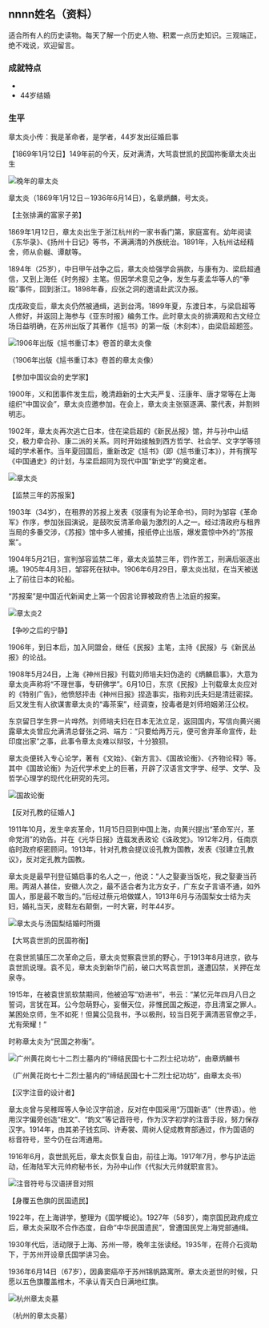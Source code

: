 ## nnnn姓名（资料）

适合所有人的历史读物。每天了解一个历史人物、积累一点历史知识。三观端正，绝不戏说，欢迎留言。  

### 成就特点

- ​
- 44岁结婚​


### 生平

章太炎小传：我是革命者，是学者，44岁发出征婚启事

【1869年1月12日】149年前的今天，反对满清，大骂袁世凯的民国祢衡章太炎出生

![晚年的章太炎](晚年的章太炎.jpg)



章太炎（1869年1月12日－1936年6月14日），名章炳麟，号太炎。

【主张排满的富家子弟】

1869年1月12日，章太炎出生于浙江杭州的一家书香门第，家庭富有。幼年阅读《东华录》、《扬州十日记》等书，不满满清的外族统治。1891年，入杭州诂经精舍，师从俞樾、谭献等。

1894年（25岁），中日甲午战争之后，章太炎给强学会捐款，与康有为、梁启超通信，又到上海任《时务报》主笔。但因学术意见之争，发生与麦孟华等人的“拳殴”事件，回到浙江。1898年春，应张之洞的邀请赴武汉办报。

戊戌政变后，章太炎仍然被通缉，逃到台湾。1899年夏，东渡日本，与梁启超等人修好，并返回上海参与《亚东时报》编务工作。此时章太炎的排满观和古文经立场日益明确，在苏州出版了其著作《訄书》的第一版（木刻本），由梁启超题签。

![1906年出版《訄书重订本》卷首的章太炎像](1906年出版《訄书重订本》卷首的章太炎像.jpg)

（1906年出版《訄书重订本》卷首的章太炎像）

【参加中国议会的史学家】

1900年，义和团事件发生后，晚清趋新的士大夫严复、汪康年、唐才常等在上海组织“中国议会”，章太炎应邀参加。在会上，章太炎主张驱逐满、蒙代表，并割辫明志。

1902年，章太炎再次逃亡日本，住在梁启超的《新民丛报》馆，并与孙中山结交，极力牵合孙、康二派的关系。同时开始接触到西方哲学、社会学、文字学等领域的学术著作。当年夏回国后，重新改定《訄书》（即《訄书重订本》），并有撰写《中国通史》的计划，与梁启超同为现代中国“新史学”的奠定者。

![章太炎](章太炎.jpg)

【监禁三年的苏报案】

1903年（34岁），在租界的苏报上发表《驳康有为论革命书》，同时为邹容《革命军》作序，参加张园演说，是鼓吹反清革命最为激烈的人之一。经过清政府与租界当局的多番交涉，《苏报》馆中多人被捕，报纸停止出版，爆发震惊中外的“苏报案”。

1904年5月21日，宣判邹容监禁二年，章太炎监禁三年，罚作苦工，刑满后驱逐出境。1905年4月3日，邹容死在狱中。1906年6月29日，章太炎出狱，在当天被送上了前往日本的轮船。

“苏报案”是中国近代新闻史上第一个因言论罪被政府告上法庭的报案。

![章太炎2](章太炎2.jpg)

【争吵之后的宁静】

1906年，到日本后，加入同盟会，继任《民报》主笔，主持《民报》与《新民丛报》的论战。

1908年5月24日，上海《神州日报》刊载刘师培夫妇伪造的《炳麟启事》，大意为章太炎声称将“不理世事，专研佛学”。6月10日，东京《民报》上刊载章太炎应对的《特别广告》，他愤怒抨击《神州日报》捏造事实，指称刘氏夫妇是清廷密探。后又发生有人欲谋害章太炎的“毒茶案”，经调查，投毒者是刘师培姻弟汪公权。

东京留日学生界一片哗然。刘师培夫妇在日本无法立足，返回国内，写信向黄兴揭露章太炎曾应允满清总督张之洞、端方：“只要给两万元，便可舍弃革命宣传，赴印度出家”之事，此事令章太炎难以辩驳，十分狼狈。

章太炎便转入专心论学，著有《文始》、《新方言》、《国故论衡》、《齐物论释》等。其中《国故论衡》为近代学术史上的巨著，开辟了汉语言文字学、经学、文学、及哲学心理学的现代化研究的先河。

![国故论衡](国故论衡.jpg)

【反对孔教的征婚人】

1911年10月，发生辛亥革命，11月15日回到中国上海，向黄兴提出“革命军兴，革命党消”的劝告。并在《光华日报》连载发表政论《诛政党》。1912年2月，任南京临时政府枢密顾问。1913年，针对孔教会提议设孔教为国教，发表《驳建立孔教议》，反对定孔教为国教。

章太炎是最早刊登征婚启事的名人之一，他说：“人之娶妻当饭吃，我之娶妻当药用。两湖人甚佳，安徽人次之，最不适合者为北方女子，广东女子言语不通，如外国人，那是最不敢当的。”后经过蔡元培做媒人，1913年6月与汤国梨女士结为夫妇，婚礼当天，皮鞋左右颠倒，一时大窘，时年44岁。

![章太炎与汤国梨结婚时所摄](章太炎与汤国梨结婚时所摄.jpg)

【大骂袁世凯的民国祢衡】

在袁世凯镇压二次革命之后，章太炎觉察袁世凯的野心，于1913年8月进京，欲与袁世凯说理。袁不见，章太炎到新华门前，破口大骂袁世凯，遂遭囚禁，关押在龙泉寺。

1915年，在被袁世凯软禁期间，他被迫写“劝进书”，书云：“某忆元年四月八日之誓词，言犹在耳。公今忽萌野心，妄僭天位，非惟民国之叛逆，亦且清室之罪人。某困处京师，生不如死！但冀公见我书，予以极刑，较当日死于满清恶官僚之手，尤有荣耀！”

时称章太炎为“民国之祢衡”。

![广州黄花岗七十二烈士墓内的“缔结民国七十二烈士纪功坊”，由章炳麟书](广州黄花岗七十二烈士墓内的“缔结民国七十二烈士纪功坊”，由章炳麟书.JPG)

（广州黄花岗七十二烈士墓内的“缔结民国七十二烈士纪功坊”，由章太炎书）

【汉字注音的设计者】

章太炎曾与吴稚晖等人争论汉字前途，反对在中国采用“万国新语”（世界语）。他用汉字偏旁创造“纽文”、“韵文”等记音符号，作为汉字初学的注音手段，努力保存汉字。1914年，由其弟子钱玄同、许寿裳、周树人促成教育部通过，作为国语的标音符号，至今仍在台湾通用。

1916年6月，袁世凯死后，章太炎恢复自由，前往上海。1917年7月，参与护法运动，任海陆军大元帅府秘书长，为孙中山作《代拟大元帅就职宣言》。

![注音符号与汉语拼音对照](注音符号与汉语拼音对照.jpg)

【身覆五色旗的民国遗民】

1922年，在上海讲学，整理为《国学概论》。1927年（58岁），南京国民政府成立后，章太炎采取不合作态度，自命“中华民国遗民”，曾遭国民党上海党部通缉。

1930年代后，活动限于上海、苏州一带，晚年主张读经。1935年，在蒋介石资助下，于苏州开设章氏国学讲习会。

1936年6月14日（67岁），因鼻窦癌卒于苏州锦帆路寓所。章太炎逝世的时候，只愿以五色旗覆盖棺木，不承认青天白日满地红旗。

![杭州章太炎墓](杭州章太炎墓.jpg)

（杭州的章太炎墓）

